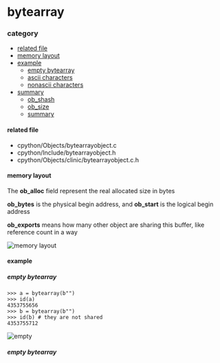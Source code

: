 # bytearray

### category

* [related file](#related-file)
* [memory layout](#memory-layout)
* [example](#example)
	* [empty bytearray](#empty-bytearray)
	* [ascii characters](#ascii-characters)
	* [nonascii characters](#nonascii-characters)
* [summary](#summary)
	* [ob_shash](#ob_shash)
	* [ob_size](#ob_size)
	* [summary](#summary)

#### related file
* cpython/Objects/bytearrayobject.c
* cpython/Include/bytearrayobject.h
* cpython/Objects/clinic/bytearrayobject.c.h

#### memory layout

The **ob_alloc** field represent the real allocated size in bytes

**ob_bytes** is the physical begin address, and **ob_start** is the logical begin address

**ob_exports** means how many other object are sharing this buffer, like reference count in a way

![memory layout](https://img-blog.csdnimg.cn/20190315152551189.png?x-oss-process=image/watermark,type_ZmFuZ3poZW5naGVpdGk,shadow_10,text_aHR0cHM6Ly9ibG9nLmNzZG4ubmV0L3FxXzMxNzIwMzI5,size_16,color_FFFFFF,t_70)


#### example

##### empty bytearray

	>>> a = bytearray(b"")
    >>> id(a)
    4353755656
    >>> b = bytearray(b"")
    >>> id(b) # they are not shared
    4353755712


![empty](https://github.com/zpoint/Cpython-Internals/blob/master/BasicObject/bytearray/empty.png)

##### empty bytearray